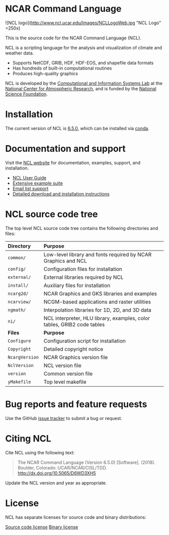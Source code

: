 # NCAR Command Language

![NCL logo](http://www.ncl.ucar.edu/Images/NCLLogoWeb.jpg "NCL Logo" =250x)

This is the source code for the NCAR Command Language (NCL).

NCL is a scripting language for the analysis and visualization of climate and weather data.

* Supports NetCDF, GRIB, HDF, HDF-EOS, and shapefile data formats
* Has hundreds of built-in computational routines
* Produces high-quality graphics

NCL is developed by the [Computational and Information Systems Lab](https://www2.cisl.ucar.edu) at the [National Center for Atmospheric Research](https://ncar.ucar.edu), and is funded by
the [National Science Foundation](https://www.nsf.gov).

# Installation

The current version of NCL is [6.5.0](http://www.ncl.ucar.edu/current_release.shtml), which can be installed via [conda](http://www.ncl.ucar.edu/Download/conda.shtml).


# Documentation and support

Visit the [NCL website](http://www.ncl.ucar.edu) for documentation, examples, support, and installation.

* [NCL User Guide](http://www.ncl.ucar.edu/Document/Manuals/NCL_User_Guide/)
* [Extensive example suite](http://www.ncl.ucar.edu/Applications/)
* [Email list support](http://www.ncl.ucar.edu/Support/email_lists.shtml)
* [Detailed download and installation instructions](http://www.ncl.ucar.edu/Download/)

# NCL source code tree

The top level NCL source code tree contains the following directories and files:

| Directory          | Purpose |
| :--------------     | :------- |
| ```common/```      | Low-level library and fonts required by NCAR Graphics and NCL |
| ```config/```      | Configuration files for installation |
| ```external/```    | External libraries required by NCL  |
| ```install/```     | Auxiliary files for installation  |
| ```ncarg2d/```     | NCAR Graphics and GKS libraries and examples |
| ```ncarview/```    | NCGM-based applications and raster utilities |
| ```ngmath/```      | Interpolation libraries for 1D, 2D, and 3D data |
| ```ni/```          | NCL interpreter, HLU library, examples, color tables, GRIB2 code tables |
| **Files**          | **Purpose** |
| ```Configure```    | Configuration script for installation |
| ```Copyright```    | Detailed copyright notice  |
| ```NcargVersion``` | NCAR Graphics version file  |
| ```NclVersion```   | NCL version file   |
| ```version```      | Common version file  |
| ```yMakefile```    | Top level makefile |


# Bug reports and feature requests

Use the GitHub [issue tracker](https://github.com/NCAR/ncl/issues) to submit a bug or request.

# Citing NCL

Cite NCL using the following text:

> The NCAR Command Language (Version 6.5.0) [Software]. (2018). Boulder, Colorado: UCAR/NCAR/CISL/TDD. http://dx.doi.org/10.5065/D6WD3XH5

Update the NCL version and year as appropriate.

# License

NCL has separate licenses for source code and binary distributions:

[Source code license](http://www.ncl.ucar.edu/Download/NCL_source_license.shtml)
[Binary license](http://www.ncl.ucar.edu/Download/NCL_binary_license.shtml)


